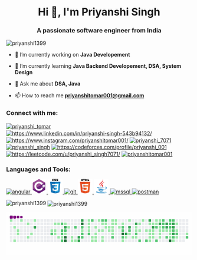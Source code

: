 <h1 align="center">Hi 👋, I'm Priyanshi Singh</h1>
<h3 align="center">A passionate software engineer from India</h3>

<p align="left"> <img src="https://komarev.com/ghpvc/?username=priyanshi1399&label=Profile%20views&color=0e75b6&style=flat" alt="priyanshi1399" /> </p>

- 🔭 I’m currently working on **Java Developement**

- 🌱 I’m currently learning **Java Backend Developement, DSA, System Design**

- 💬 Ask me about **DSA, Java**

- 📫 How to reach me **priyanshitomar001@gmail.com**

<h3 align="left">Connect with me:</h3>
<p align="left">
<a href="https://twitter.com/priyanshi_tomar" target="blank"><img align="center" src="https://raw.githubusercontent.com/rahuldkjain/github-profile-readme-generator/master/src/images/icons/Social/twitter.svg" alt="priyanshi_tomar" height="30" width="40" /></a>
<a href="https://linkedin.com/in/https://www.linkedin.com/in/priyanshi-singh-543b94132/" target="blank"><img align="center" src="https://raw.githubusercontent.com/rahuldkjain/github-profile-readme-generator/master/src/images/icons/Social/linked-in-alt.svg" alt="https://www.linkedin.com/in/priyanshi-singh-543b94132/" height="30" width="40" /></a>
<a href="https://instagram.com/https://www.instagram.com/priyanshitomar001/" target="blank"><img align="center" src="https://raw.githubusercontent.com/rahuldkjain/github-profile-readme-generator/master/src/images/icons/Social/instagram.svg" alt="https://www.instagram.com/priyanshitomar001/" height="30" width="40" /></a>
<a href="https://www.codechef.com/users/priyanshi_7071" target="blank"><img align="center" src="https://cdn.jsdelivr.net/npm/simple-icons@3.1.0/icons/codechef.svg" alt="priyanshi_7071" height="30" width="40" /></a>
<a href="https://www.hackerrank.com/priyanshi_singh" target="blank"><img align="center" src="https://raw.githubusercontent.com/rahuldkjain/github-profile-readme-generator/master/src/images/icons/Social/hackerrank.svg" alt="priyanshi_singh" height="30" width="40" /></a>
<a href="https://codeforces.com/profile/https://codeforces.com/profile/priyanshi_001" target="blank"><img align="center" src="https://raw.githubusercontent.com/rahuldkjain/github-profile-readme-generator/master/src/images/icons/Social/codeforces.svg" alt="https://codeforces.com/profile/priyanshi_001" height="30" width="40" /></a>
<a href="https://www.leetcode.com/https://leetcode.com/u/priyanshi_singh7071/" target="blank"><img align="center" src="https://raw.githubusercontent.com/rahuldkjain/github-profile-readme-generator/master/src/images/icons/Social/leet-code.svg" alt="https://leetcode.com/u/priyanshi_singh7071/" height="30" width="40" /></a>
<a href="https://auth.geeksforgeeks.org/user/priyanshitomar001" target="blank"><img align="center" src="https://raw.githubusercontent.com/rahuldkjain/github-profile-readme-generator/master/src/images/icons/Social/geeks-for-geeks.svg" alt="priyanshitomar001" height="30" width="40" /></a>
</p>

<h3 align="left">Languages and Tools:</h3>
<p align="left"> <a href="https://angular.io" target="_blank" rel="noreferrer"> <img src="https://angular.io/assets/images/logos/angular/angular.svg" alt="angular" width="40" height="40"/> </a> <a href="https://www.w3schools.com/cs/" target="_blank" rel="noreferrer"> <img src="https://raw.githubusercontent.com/devicons/devicon/master/icons/csharp/csharp-original.svg" alt="csharp" width="40" height="40"/> </a> <a href="https://www.w3schools.com/css/" target="_blank" rel="noreferrer"> <img src="https://raw.githubusercontent.com/devicons/devicon/master/icons/css3/css3-original-wordmark.svg" alt="css3" width="40" height="40"/> </a> <a href="https://git-scm.com/" target="_blank" rel="noreferrer"> <img src="https://www.vectorlogo.zone/logos/git-scm/git-scm-icon.svg" alt="git" width="40" height="40"/> </a> <a href="https://www.w3.org/html/" target="_blank" rel="noreferrer"> <img src="https://raw.githubusercontent.com/devicons/devicon/master/icons/html5/html5-original-wordmark.svg" alt="html5" width="40" height="40"/> </a> <a href="https://www.java.com" target="_blank" rel="noreferrer"> <img src="https://raw.githubusercontent.com/devicons/devicon/master/icons/java/java-original.svg" alt="java" width="40" height="40"/> </a> <a href="https://www.microsoft.com/en-us/sql-server" target="_blank" rel="noreferrer"> <img src="https://www.svgrepo.com/show/303229/microsoft-sql-server-logo.svg" alt="mssql" width="40" height="40"/> </a> <a href="https://postman.com" target="_blank" rel="noreferrer"> <img src="https://www.vectorlogo.zone/logos/getpostman/getpostman-icon.svg" alt="postman" width="40" height="40"/> </a> </p>

<p><img align="left" src="https://github-readme-stats.vercel.app/api/top-langs?username=priyanshi1399&show_icons=true&locale=en&layout=compact" alt="priyanshi1399" /></p>

<p>&nbsp;<img align="center" src="https://github-readme-stats.vercel.app/api?username=priyanshi1399&show_icons=true&locale=en" alt="priyanshi1399" /></p>



<img src="https://raw.githubusercontent.com/Platane/snk/output/github-contribution-grid-snake.gif" alt="Snake animation" />

###
